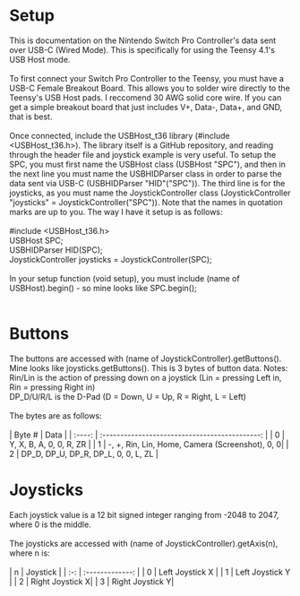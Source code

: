 # Setup
This is documentation on the Nintendo Switch Pro Controller's data sent over USB-C (Wired Mode). This is specifically for using the Teensy 4.1's USB Host mode.<br><br>
To first connect your Switch Pro Controller to the Teensy, you must have a USB-C Female Breakout Board. This allows you to solder wire directly to the Teensy's USB Host pads. I reccomend 30 AWG solid core wire. If you can get a simple breakout board that just includes V+, Data-, Data+, and GND, that is best.<br><br>
Once connected, include the USBHost_t36 library (#include <USBHost_t36.h>). The library itself is a GitHub repository, and reading through the header file and joystick example is very useful. To setup the SPC, you must first name the USBHost class (USBHost "SPC"), and then in the next line you must name the USBHIDParser class in order to parse the data sent via USB-C (USBHIDParser "HID"("SPC")). The third line is for the joysticks, as you must name the JoystickController class (JoystickController "joysticks" = JoystickController("SPC")). Note that the names in quotation marks are up to you. The way I have it setup is as follows:<br><br>
#include <USBHost_t36.h><br>
USBHost SPC;<br>
USBHIDParser HID(SPC);<br>
JoystickController joysticks = JoystickController(SPC);<br><br>
In your setup function (void setup), you must include (name of USBHost).begin() - so mine looks like SPC.begin();<br><br>
# Buttons
The buttons are accessed with (name of JoystickController).getButtons(). Mine looks like joysticks.getButtons(). This is 3 bytes of button data. Notes: Rin/Lin is the action of pressing down on a joystick (Lin = pressing Left in, Rin = pressing Right in)<br> DP_D/U/R/L is the D-Pad (D = Down, U = Up, R = Right, L = Left)<br><br>The bytes are as follows:<br><br>
| Byte # | Data                                           |
| :----: | :--------------------------------------------: |
| 0      | Y, X, B, A, 0, 0, R, ZR                        |
| 1      | -, +, Rin, Lin, Home, Camera (Screenshot), 0, 0|
| 2      | DP_D, DP_U, DP_R, DP_L, 0, 0, L, ZL            |
# Joysticks
Each joystick value is a 12 bit signed integer ranging from -2048 to 2047, where 0 is the middle.<br><br>The joysticks are accessed with (name of JoystickController).getAxis(n), where n is:<br><br>
| n   | Joystick        |
| :-: | :-------------: |
| 0   | Left Joystick X |
| 1   | Left Joystick Y |
| 2   | Right Joystick X|
| 3   | Right Joystick Y|
